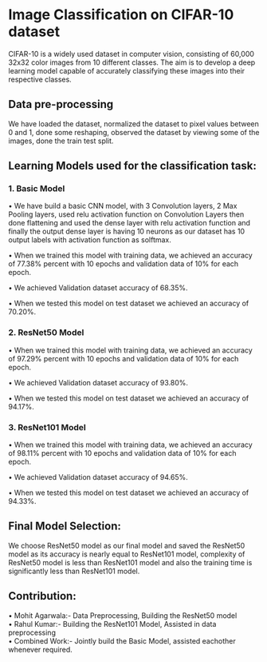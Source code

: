 # Image Classification on CIFAR-10 dataset

CIFAR-10 is a widely used dataset in computer vision, consisting of 60,000 32x32 color images from 10 different classes. The aim is to develop a deep learning model capable of accurately classifying these images into their respective classes.

## Data pre-processing

We have loaded the dataset, normalized the dataset to pixel values between 0 and 1, done some reshaping, observed the dataset by viewing some of the images, done the train test split.

## Learning Models used for the classification task:

### 1. Basic Model
• We have build a basic CNN model, with 3 Convolution layers, 2 Max Pooling layers, used relu activation function on Convolution Layers then
done flattening and used the dense layer with relu activation function and finally the output dense layer is having 10 neurons as our dataset has 10 output labels with activation function as solftmax.

• When we trained this model with training data, we achieved an accuracy of 77.38% percent with 10 epochs and validation data of 10% for each
epoch.

• We achieved Validation dataset accuracy of 68.35%.

• When we tested this model on test dataset we achieved an accuracy of 70.20%.

### 2. ResNet50 Model
• When we trained this model with training data, we achieved an accuracy of 97.29% percent with 10 epochs and validation data of 10% for each
epoch.

• We achieved Validation dataset accuracy of 93.80%.

• When we tested this model on test dataset we achieved an accuracy of 94.17%.

### 3. ResNet101 Model
• When we trained this model with training data, we achieved an accuracy of 98.11% percent with 10 epochs and validation data of 10% for each
epoch.

• We achieved Validation dataset accuracy of 94.65%.

• When we tested this model on test dataset we achieved an accuracy of 94.33%.

## Final Model Selection:
We choose ResNet50 model as our final model and saved the ResNet50 model as its accuracy is nearly equal to ResNet101 model, complexity of
ResNet50 model is less than ResNet101 model and also the training time is significantly less than ResNet101 model.

## Contribution:
• Mohit Agarwala:- Data Preprocessing, Building the ResNet50 model<br />
• Rahul Kumar:- Building the ResNet101 Model, Assisted in data preprocessing<br />
• Combined Work:- Jointly build the Basic Model, assisted eachother whenever required.

